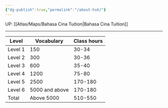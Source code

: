 ```yaml
---
{"dg-publish":true,"permalink":"/about-hsk/"}
---
```


UP: [[Atlas/Maps/Bahasa Cina Tuition\|Bahasa Cina Tuition]]

---

| Level   | Vocabulary     | Class hours |
| ------- | -------------- | ----------- |
| Level 1 | 150            | 30-34       |
| Level 2 | 300            | 30-36       |
| Level 3 | 600            | 35-40       |
| Level 4 | 1200           | 75-80       |
| Level 5 | 2500           | 170-180     |
| Level 6 | 5000 and above | 170-180     |
| Total   | Above 5000     | 510-550     |
